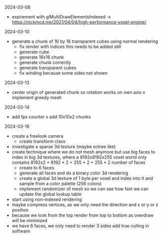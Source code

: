 2024-03-08
- expirement with glMultiDrawElementsIndexed -> https://nickmcd.me/2021/04/04/high-performance-voxel-engine/

2024-03-10
+ generate a chunk of 16 by 16 transparent cubes using normal rendering
  + fix render with indices this needs to be added still
  + generate cube
  + generate 16x16 chunk
  + generate chunk correctly
  + generate transparent cubes
  + fix winding because some sides not shown

2024-03-13
+ center origin of generated chunk so rotation works on own axis
x implement greedy mesh

2024-03-14
+ add fps counter
x add 10x10x2 chunks

2024-03-16
- create a freelook camera
  + create transform class
- investigate a sparse 3d texture (maybe octree like)
- create technique where we do not mesh anymore but use big faces to index in big 3d textures, where a 8192x8192x255 voxel world only contains 8192x2 + 8192 * 2 + 255 * 2 + 255 * 2 number of faces
  + create to 6 faces
  - generate all faces and do a binary color 3d rendering
  - create a global 3d texture of 1 byte per voxel and index into it and sample from a color palette (256 colors)
  + implement randomizer of mesh so we can see how fast we can update the global lookup table
- start using non-indexed rendering
- maybe compress vertices, as we only need the direction and x or y or z position
- because we look from the top render from top to bottom as overdraw will be minimized
- we have 6 faces, we only need to render 3 sides add true culling in software
